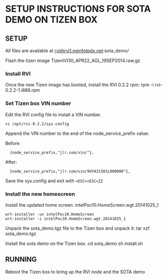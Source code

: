 # SETUP INSTRUCTIONS FOR SOTA DEMO ON TIZEN BOX #

## SETUP

All files are available at rvi@rvi1.nginfotpdx.net:sota_demo/

Flash the tizen image TizenIVI30_APR22_AGL_19SEP2014.raw.gz

### Install RVI 
Once the new Tizen image has booted, install the RVI 0.2.2 rpm:
    rpm -i rvi-0.2.2-1.i686.rpm

### Set Tizen box VIN number
Edit the RVI config file to install a VIN number.

    vi /opt/rvi-0.2.2/sys.config
	
Append the VIN number to the end of the node_service_prefix value:

Before:

      {node_service_prefix,"jlr.com/vin/"},

After:

      {node_service_prefix,"jlr.com/vin/9UYA31581L000000"},

Save the sys.config and exit with ```<ESC><ESC>ZZ```

### Install the new homescreen

Install the updated home screen: intelPoc10.HomeScreen.wgt.20141025_1

    wrt-installer -un intelPoc10.HomeScreen
    wrt-installer -i intelPoc10.HomeScreen.wgt.20141025_1

Unpack the sota_demo.tgz file to the Tizen box and unpack it:
    tar xzf sota_demo.tgz

Install the sota demo on the Tizen box.
    cd sota_demo
	sh install.sh


## RUNNING

Reboot the Tizen box to bring up the RVI node and the SOTA demo



